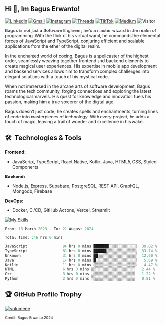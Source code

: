 ## Hi 👋, Im Bagus Erwanto!

[![Linkedin](https://img.shields.io/badge/-baguserwanto-blue?style=flat&logo=Linkedin&logoColor=white)](https://www.linkedin.com/in/baguserwanto/)
[![Gmail](https://img.shields.io/badge/-bagus251001@gmail.com-c14438?style=flat&logo=Gmail&logoColor=white)](mailto:bagus251001@gmail.com)
[![Instagram](https://img.shields.io/badge/-bagus_64byte-e4405f?style=flat&logo=Instagram&logoColor=white)](https://www.instagram.com/bagus_64byte/)
[![Threads](https://img.shields.io/badge/-bagus_64byte-000000?style=flat&logo=threads&logoColor=white)](https://www.threads.net/@bagus_64byte)
[![TikTok](https://img.shields.io/badge/-erwantax-black?style=flat&logo=TikTok&logoColor=white)](https://www.tiktok.com/@erwantax)
[![Medium](https://img.shields.io/badge/-@bagus251001-black?style=flat&logo=Medium&logoColor=white)](https://medium.com/@bagus251001)
![Visitor](https://komarev.com/ghpvc/?username=volumeee&label=Visitor&color=2bbc8a)

Bagus is not just a Software Engineer; he's a master wizard in the realm of programming. With the flick of his virtual wand, he commands the elemental forces of JavaScript and TypeScript, conjuring efficient and scalable applications from the ether of the digital realm.

In the enchanted world of coding, Bagus is a spellcaster of the highest order, seamlessly weaving together frontend and backend elements to create magical user experiences. His expertise in mobile app development and backend services allows him to transform complex challenges into elegant solutions with a touch of his mystical code.

When not immersed in the arcane arts of software development, Bagus roams the tech community, forging connections and exploring the latest technological marvels. His quest for knowledge and innovation fuels his passion, making him a true sorcerer of the digital age.

Bagus doesn't just code; he creates spells and enchantments, turning lines of code into masterpieces of technology. With every project, he adds a touch of magic, leaving a trail of wonder and excellence in his wake.

## 🛠 &nbsp;Technologies & Tools

**Frontend:**
- JavaScript, TypeScript, React Native, Kotlin, Java, HTML5, CSS, Styled Components

**Backend:**
- Node.js, Express, Supabase, PostgreSQL, REST API, GraphQL, Mongodb, Firebase

**DevOps:**
- Docker, CI/CD, GitHub Actions, Vercel, Streamlit

[![My Skills](https://skillicons.dev/icons?i=javascript,react,typescript,nextjs,java,kotlin,cpp,python,html,css,tailwind,nodejs,express,mysql,mongodb,prisma,figma,supabase,postgresql,firebase,vite,webpack,vercel,git,github,githubactions,androidstudio,arduino,postman,tensorflow&theme=light)](https://skillicons.dev)

<!-- language_times_start -->
```typescript
From: 13 March 2023 - To: 22 August 2024

Total Time: 246 hrs 0 mins

JavaScript                96 hrs 0 mins ███████░░░░░░░░░░░░░  39.02 %
TypeScript                83 hrs 0 mins ██████░░░░░░░░░░░░░░  33.74 %
Unknown                   31 hrs 0 mins ██░░░░░░░░░░░░░░░░░░  12.60 %
Java                      14 hrs 0 mins █░░░░░░░░░░░░░░░░░░░   5.69 %
Kotlin                    11 hrs 0 mins ░░░░░░░░░░░░░░░░░░░░   4.47 %
HTML                      6 hrs 0 mins ░░░░░░░░░░░░░░░░░░░░   2.44 %
C++                       3 hrs 0 mins ░░░░░░░░░░░░░░░░░░░░   1.22 %
Python                    2 hrs 0 mins ░░░░░░░░░░░░░░░░░░░░   0.81 %
```
<!-- language_times_end -->


## 🏆 GitHub Profile Trophy
<p align="left"> <a href="https://github.com/ryo-ma/github-profile-trophy"><img src="https://github-profile-trophy.vercel.app/?username=volumeee&rank=-?" alt="volumeee" /></a> </p>

<sub>Credit: Bagus Erwanto 2024</sub>
